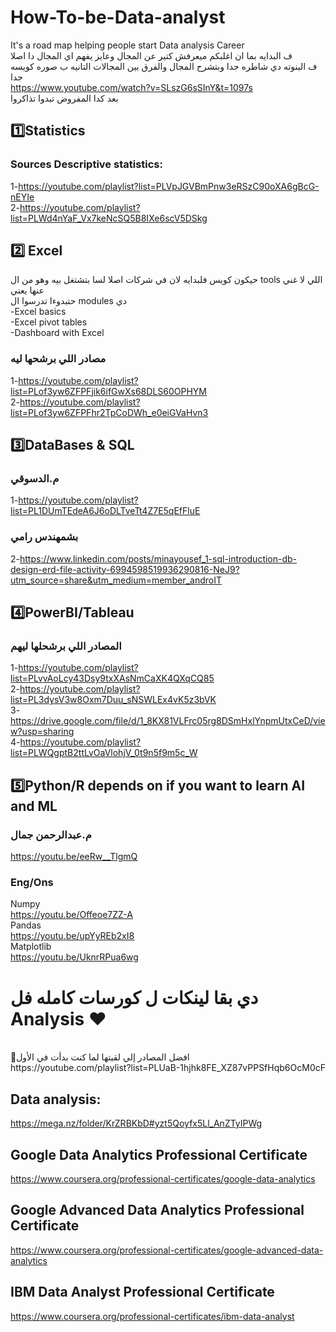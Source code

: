 # How-To-be-Data-analyst
It's a road map helping people start Data analysis Career <br />
ف البدايه بما ان اغلبكم ميعرفش كتير عن المجال وعايز يفهم اي المجال دا اصلا <br />
ف البنوته دي شاطره جدا وبتشرح المجال والفرق بين المجالات التانيه ب صوره كويسه جدا<br />
https://www.youtube.com/watch?v=SLszG6sSInY&t=1097s<br />
بعد كدا المفروض تبدوا تذاكروا <br />
## 1️⃣Statistics <br />   
### Sources Descriptive statistics:  <br />
1-https://youtube.com/playlist?list=PLVpJGVBmPnw3eRSzC90oXA6gBcG-nEYIe  <br />
2-https://youtube.com/playlist?list=PLWd4nYaF_Vx7keNcSQ5B8IXe6scV5DSkg  <br />
## 2️⃣ Excel <br />
حيكون كويس فلبدايه لان في شركات اصلا لسا بتشتغل بيه وهو من ال tools اللي لا غني عنها يعني <br />
حتبدوءا تدرسوا ال modules دي <br />
-Excel basics <br />
-Excel pivot tables <br />
-Dashboard with Excel <br />
### مصادر اللي برشحها ليه <br />
1-https://youtube.com/playlist?list=PLof3yw6ZFPFjik6ifGwXs68DLS60OPHYM <br />
2-https://youtube.com/playlist?list=PLof3yw6ZFPFhr2TpCoDWh_e0eiGVaHvn3 <br />
## 3️⃣DataBases & SQL <br /> 
### م.الدسوقي <br />
1-https://youtube.com/playlist?list=PL1DUmTEdeA6J6oDLTveTt4Z7E5qEfFluE <br />
 ### بشمهندس رامي <br />
2-https://www.linkedin.com/posts/minayousef_1-sql-introduction-db-design-erd-file-activity-6994598519936290816-NeJ9?utm_source=share&utm_medium=member_androIT <br />

## 4️⃣PowerBI/Tableau  <br />
### المصادر اللي برشحلها ليهم
1-https://youtube.com/playlist?list=PLvvAoLcy43Dsy9txXAsNmCaXK4QXqCQ85 <br />
2-https://youtube.com/playlist?list=PL3dysV3w8Oxm7Duu_sNSWLEx4vK5z3bVK <br />
3-https://drive.google.com/file/d/1_8KX81VLFrc05rg8DSmHxlYnpmUtxCeD/view?usp=sharing  <br />
4-https://youtube.com/playlist?list=PLWQgptB2ttLvOaVlohjV_0t9n5f9m5c_W  <br />
## 5️⃣Python/R depends on if you want to learn AI and ML <br />
 ### م.عبدالرحمن جمال <br />
https://youtu.be/eeRw__TlgmQ <br />

### Eng/Ons <br /> 
Numpy <br />
https://youtu.be/Offeoe7ZZ-A <br />
Pandas <br />
https://youtu.be/upYyREb2xI8 <br />
Matplotlib <br />
https://youtu.be/UknrRPua6wg <br />

#  دي بقا لينكات ل كورسات كامله فل Analysis ♥️ 
<br />
🔹افضل المصادر إلي لقيتها لما كنت بدأت في الأول 
<br />
https://youtube.com/playlist?list=PLUaB-1hjhk8FE_XZ87vPPSfHqb6OcM0cF <br />

## Data analysis: <br />
  https://mega.nz/folder/KrZRBKbD#yzt5Qoyfx5Ll_AnZTyIPWg <br />
## Google Data Analytics Professional Certificate <br />
https://www.coursera.org/professional-certificates/google-data-analytics <br />
## Google Advanced Data Analytics Professional Certificate <br />
https://www.coursera.org/professional-certificates/google-advanced-data-analytics <br />
## IBM Data Analyst Professional Certificate <br />
https://www.coursera.org/professional-certificates/ibm-data-analyst <br />
